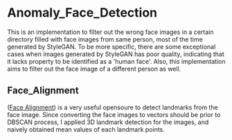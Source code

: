 # Anomaly_Face_Detection
This is an implementation to filter out the wrong face images in a certain directory filled with face images from same person, most of the time generated by StyleGAN. To be more specific, there are some exceptional cases when images generated by StyleGAN has poor quality, indicating that it lacks property to be identified as a 'human face'. Also, this implementation aims to filter out the face image of a different person as well. 

## Face_Alignment
([Face Alignment](https://github.com/1adrianb/face-alignment)) is a very useful opensoure to detect landmarks from the face image. Since converting the face images to vectors should be prior to DBSCAN process, I applied 3D landmark detection for the images, and naively obtained mean values of each landmark points. 
